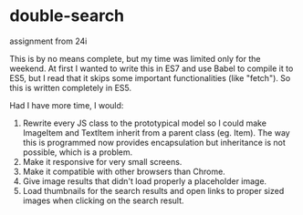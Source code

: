 # double-search
assignment from 24i

This is by no means complete, but my time was limited only for the weekend. At first I wanted to write this in ES7 and use Babel to compile it to ES5, but I read that it skips some important functionalities (like "fetch"). So this is written completely in ES5.

Had I have more time, I would:

1. Rewrite every JS class to the prototypical model so I could make ImageItem and TextItem inherit from a parent class (eg. Item). The way this is programmed now provides encapsulation but inheritance is not possible, which is a problem.
2. Make it responsive for very small screens.
3. Make it compatible with other browsers than Chrome.
4. Give image results that didn't load properly a placeholder image.
5. Load thumbnails for the search results and open links to proper sized images when clicking on the search result.

